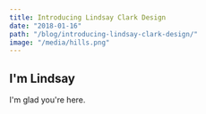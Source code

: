 ```yaml
---
title: Introducing Lindsay Clark Design
date: "2018-01-16"
path: "/blog/introducing-lindsay-clark-design/"
image: "/media/hills.png"
---
```


## I'm Lindsay

I'm glad you're here.